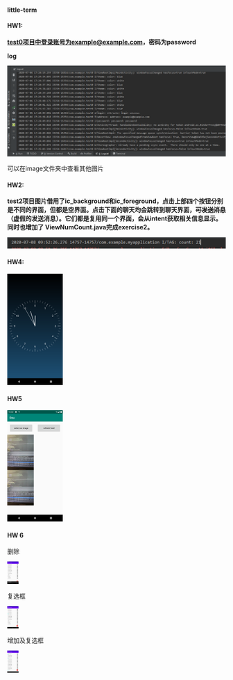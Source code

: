 #### little-term

#### HW1:

**test0项目中登录账号为example@example.com，密码为password**

**log**

![hw1_3](image/hw1/hw1_3.png)

可以在image文件夹中查看其他图片



#### HW2:

**test2项目图片借用了ic_background和ic_foreground，点击上部四个按钮分别是不同的界面，但都是空界面。点击下面的聊天均会跳转到聊天界面，~~可发送消息~~（虚假的发送消息）。它们都是复用同一个界面，会从intent获取相关信息显示。同时也增加了 ViewNumCount.java完成exercise2。**

![hw2_3](image/hw2/hw2_3.PNG)





#### HW4:

<img src="/image/hw4/hw4_0.png" alt="hw4_0" style="zoom:25%;"/>



#### HW5

<img src="/image/hw5/HW5_0.png" alt="HW5_0" style="zoom:25%;" />





#### HW 6

删除

<img src="image/hw6/hw6_1.png" alt="Screenshot_1594654430" style="zoom:5%;" />

复选框

<img src="image/hw6/hw6_0.png" alt="Screenshot_1594654427" style="zoom:5%;" />

增加及复选框

<img src="image/hw6/hw6_2.png" alt="Screenshot_1594657911" style="zoom:5%;" />